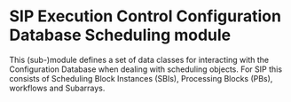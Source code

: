 # SIP Execution Control Configuration Database Scheduling module

This (sub-)module defines a set of data classes for interacting with the
Configuration Database when dealing with scheduling objects. For SIP this
consists of Scheduling Block Instances (SBIs), Processing Blocks (PBs),
workflows and Subarrays.


